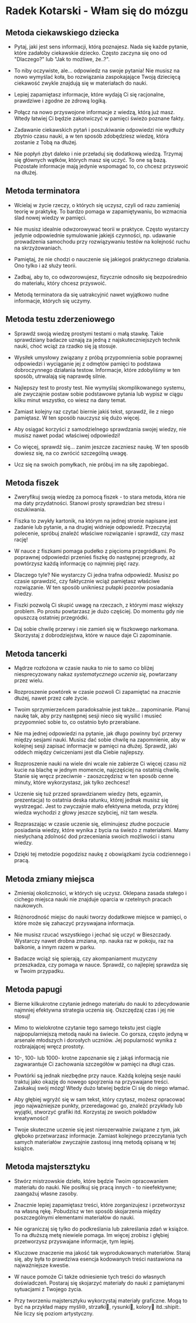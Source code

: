 # Radek Kotarski - Włam się do mózgu
## Metoda ciekawskiego dziecka

* Pytaj, jaki jest sens informacji, którą poznajesz. Nada się każde pytanie, które zadałoby ciekawskie dziecko. Często zaczyna się ono od 
"Dlaczego?" lub "Jak to możliwe, że..?".

* To niby oczywiste, ale... odpowiedz na swoje pytania! Nie musisz na nowo wymyślać koła, bo rozwiązania zaspokajające Twoją dziecięcą ciekawość zwykle
znajdują się w materiałach do nauki.

* Lepiej zapamiętasz informacje, które wydają Ci się racjonalne, prawdziwe i zgodne ze zdrową logiką.

* Połącz na nowo przyswojone informacje z wiedzą, którą już masz. Wtedy łatwiej Ci będzie zakotwiczyć w pamięci świeżo poznane fakty.

* Zadawanie ciekawskich pytań i poszukiwanie odpowiedzi nie wydłuży zbytnio czasu nauki, a w ten sposób zdobędziesz wiedzę, która zostanie z Tobą na dłużej.

* Nie popłyń zbyt daleko i nie przeładuj się dodatkową wiedzą. Trzymaj się głównych wątków, których masz się uczyć. To one są bazą. Pozostałe informacje 
mają jedynie wspomagać to, co chcesz przyswoić na dłużej.

## Metoda terminatora

* Wcielaj w życie rzeczy, o których się uczysz, czyli od razu zamieniaj teorię w praktykę. To bardzo pomaga w zapamiętywaniu, bo wzmacnia ślad 
nowej wiedzy w pamięci.

* Nie musisz idealnie odwzorowywać teorii w praktyce. Często wystarczy jedynie odpowiednie symulowanie jakiejś czynności, np. udawanie prowadzenia
samochodu przy rozwiązywaniu testów na kolejność ruchu na skrzyżowaniach.

* Pamiętaj, że nie chodzi o nauczenie się jakiegoś praktycznego działania. Ono tylko i aż służy teorii.

* Zadbaj, aby to, co odwzorowujesz, fizycznie odnosiło się bezpośrednio do materiału, który chcesz przyswoić.

* Metodą terminatora da się uatrakcyjnić nawet wyjątkowo nudne informacje, których się uczymy.

## Metoda testu zderzeniowego

* Sprawdź swoją wiedzę prostymi testami o małą stawkę. Takie sprawdziany badacze uznają za jedną z najskuteczniejszych technik nauki, choć wciąż 
za rzadko się ją stosuje.

* Wysiłek umysłowy związany z próbą przypomnienia sobie poprawnej odpowiedzi i wyciąganie jej z odmętów pamięci to podstawa dobroczynnego 
działania testow. Informacje, które zdobyliśmy w ten sposób, utrwalają się naprawdę silnie.

* Najlepszy test to prosty test. Nie wymyślaj skomplikowanego systemu, ale zwyczajnie postaw sobie podstawowe pytania lub wypisz w ciągu kilku 
minut wszystko, co wiesz na dany temat.

* Zamiast kolejny raz czytać biernie jakiś tekst, sprawdź, ile z niego pamiętasz. W ten sposób nauczysz się dużo więcej.

* Aby osiągać korzyści z samodzielnego sprawdzania swojej wiedzy, nie musisz nawet podać właściwej odpowiedzi!

* Co więcej, sprawdź się... zanim jeszcze zaczniesz naukę. W ten sposób dowiesz się, na co zwrócić szczególną uwagę.

* Ucz się na swoich pomyłkach, nie próbuj im na siłę zapobiegać.

## Metoda fiszek

* Zweryfikuj swoją wiedzę za pomocą fiszek - to stara metoda, która nie ma daty przydatności. Stanowi prosty sprawdzian bez stresu i oszukiwania. 

* Fiszka to zwykły kartonik, na którym na jednej stronie napisane jest zadanie lub pytanie, a na drugiej widnieje odpowiedź. Przeczytaj polecenie, spróbuj 
znaleźć właściwe rozwiązanie i sprawdź, czy masz rację!

* W nauce z fiszkami pomaga pudełko z pięcioma przegródkami. Po poprawnej odpowiedzi przenieś fiszkę do następnej przegrody, aż powtórzysz każdą informację 
co najmniej pięć razy.

* Dlaczego tyle? Nie wystarczy Ci jedna trafna odpowiedź. Musisz po czasie sprawdzić, czy faktycznie wciąż pamiętasz właściwe rozwiązanie. W ten sposób 
unikniesz pułapki pozorów posiadania wiedzy.

* Fiszki pozwolą Ci skupić uwagę na rzeczach, z którymi masz większy problem. Po prostu powtarzasz je dużo częściej. Do momentu gdy nie opuszczą 
ostatniej przegródki.

* Daj sobie chwilę przerwy i nie zamień się w fiszkowego narkomana. Skorzystaj z dobrodziejstwa, które w nauce daje Ci zapominanie.

## Metoda tancerki

* Mądrze rozłożona w czasie nauka to nie to samo co bliżej niesprecyzowany nakaz *systematycznego uczenia się*, powtarzany przez wielu.

* Rozproszenie powtórek w czasie pozwoli Ci zapamiętać na znacznie dłużej, nawet przez całe życie.

* Twoim sprzymierzeńcem paradoksalnie jest także... zapominanie. Planuj naukę tak, aby przy następnej sesji nieco się wysilić i musieć przypomnieć sobie to, 
co ostatnio było przerabiane.

* Nie ma jednej odpowiedzi na pytanie, jak długo powinny być przerwy między sesjami nauki. Musisz dać sobie chwilę na zapomnienie, aby w kolejnej sesji 
zapisać informacje w pamięci na dłużej. Sprawdź, jaki oddech między ćwiczeniami jest dla Ciebie najlepszy. 

* Rozproszenie nauki na wiele dni wcale nie zabierze Ci więcej czasu niż kucie na blachę w jednym momencie, najczęściej na ostatnią chwilę. 
Stanie się wręcz przeciwnie - zaoszczędzisz w ten sposób cenne minuty, które wykorzystasz, jak tylko zechcesz!

* Uczenie się tuż przzed sprawdzianem wiedzy (tets, egzamin, prezentacja) to ostatnia deska ratunku, której jednak musisz się wystrzegać. Jest to 
zwyczajnie mało efektywna metoda, przy której wiedza wychodzi z głowy jeszcze szybciej, niż tam weszła.

* Rozpraszając w czasie uczenie się, eliminujesz złudne poczucie posiadania wiedzy, które wynika z bycia na świeżo z materiałami. Mamy niesłychaną 
zdolność dod przeceniania swoich możliwości i stanu wiedzy.

* Dzięki tej metodzie pogodzisz naukę z obowiązkami życia codziennego i pracą.

## Metoda zmiany miejsca

* Zmieniaj okoliczności, w których się uczysz. Oklepana zasada stałego i cichego miejsca nauki nie znajduje oparcia w rzetelnych pracach naukowych.

* Różnorodność miejsc do nauki tworzy dodatkowe miejsce w pamięci, o które może się zahaczyć przyswajana informacja.

* Nie musisz rzucać wszystkiego i jechać się uczyć w Bieszczady. Wystarczy nawet drobna zmziana, np. nauka raz w pokoju, raz na balkonie, 
a innym razem w parku.

* Badacze wciąż się spierają, czy akompaniament muzyczny przeszkadza, czy pomaga w nauce. Sprawdź, co najlepiej sprawdza się w Twoim przypadku.

## Metoda papugi

* Bierne kilkukrotne czytanie jednego materiału do nauki to zdecydowanie najmniej efektywna strategia uczenia się. Oszczędzaj czas i jej nie stosuj!

* Mimo to wielokrotne czytanie tego samego tekstu jest ciągle najpopularniejszą metodą nauki na świecie. Co gorsza, często jedyną w arsenale młodszych i 
dorosłych uczniów. Jej popularność wynika z rozbrajającej wręcz prostoty.

* 10-, 100- lub 1000- krotne zapoznanie się z jakąś informacją nie zagwarantuje Ci zachowania szczegółów w pamięci na długi czas.

* Powtórki są jednak niezbędne przy nauce. Każdą kolejną sesje nauki traktuj jako okazję do nowego spojrzenia na przyswajane treści. Zaskakuj swój mózg! 
Wtedy dużo łatwiej będzie Ci się do niego włamać.

* Aby głębiej wgryźć się w sam tekst, który czytasz, możesz opracować jego najważniejsze punkty, przeredagować go, znaleźć przykłady lub wyjątki, stworzyć 
grafiki itd. Korzystaj ze swoich pokładów kreatywności!

* Twoje skuteczne uczenie się jest nierozerwalnie związane z tym, jak głęboko przetwarzasz informacje. Zamiast kolejnego przeczytania tych samych materiałów 
zwyczajnie zastosuj inną metodą opisaną w tej książce.

## Metoda majstersztyku

* Stwórz mistrzowskie dzieło, które będzie Twoim opracowaniem materiału do nauki. Nie posiłkuj się pracą innych - to nieefektywne; zaangażuj własne zasoby.

* Znacznie lepiej zapamiętasz treści, które zorganizujesz i przetworzysz na własną rękę. Pobudzisz w ten sposób skojarzenia między poszczególnymi elementami 
materiałów do nauki.

* Nie ograniczaj się tylko do podkreślania lub zakreślania zdań w książce. To na dłuższą metę niewiele pomaga. Im więcej zrobisz i głębiej przetworzysz 
przyswajane informacje, tym lepiej.

* Kluczowe znaczenie ma jakość tak wyprodukowanych materiałów. Staraj się, aby była to prawdziwa esencja kodowanych treści nastawiona na najważniejsze kwestie.

* W nauce pomoże Ci także odniesienie tych treści do własnych doświadczeń. Postaraj się skojarzyć materiały do nauki z pamiętanymi sytuacjami z Twojego życia.

* Przy tworzeniu majstersztyku wykorzystaj materiały graficzne. Mogą to być na przykład mapy myśli:globe_with_meridians:, strzałki:twisted_rightwards_arrows:, 
rysunki:bank:, kolory:art: itd.:shipit:. Nie liczy się poziom artystyczny.

